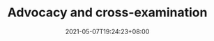 ---
title: Advocacy and cross-examination 
description: 
date: 2021-05-07T19:24:23+08:00
slug: cross-examination-in-English
image: 
tags: 
    -
categories:
    -
---